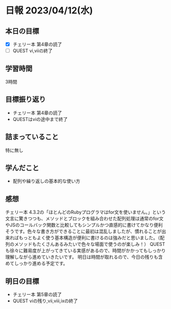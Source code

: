 # 日報 2023/04/12(水)

## 本日の目標
- [x] チェリー本 第4章の読了
- [ ] QUEST vi,viiの終了

## 学習時間
3時間

## 目標振り返り
- チェリー本 第4章の読了
- QUESTはviの途中まで終了

## 詰まっていること
特に無し

## 学んだこと
- 配列や繰り返しの基本的な使い方

## 感想
チェリー本 4.3.2の「ほとんどのRubyプログラマはfor文を使いません。」という文言に驚きつつも、メソッドとブロックを組み合わせた配列処理は通常のfor文やJSのコールバック関数と比較してもシンプルかつ直感的に書けてかなり便利そうです。色々な書き方ができることに最初は混乱しましたが、慣れることが出来ればもっともよく使う基本構造が便利に書けるのは強みだと思いました。（配列のメソッドもたくさんあるみたいで色々な場面で使うのが楽しみ！）
QUESTも徐々に難易度が上がってきている実感があるので、時間がかかってもしっかり理解しながら進めていきたいです。
明日は時間が取れるので、今日の残りも含めてしっかり進める予定です。

## 明日の目標
- チェリー本 第5章の読了
- QUEST viの残り,vii,viii,ixの終了
